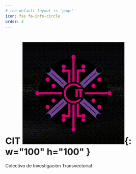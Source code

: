```yaml
---
# the default layout is 'page'
icon: fas fa-info-circle
order: 4
---
```


# CIT ![logo](/assets/img/mainimg/logo.gif){: w="100" h="100" }

Colectivo de Investigación Transvectorial
